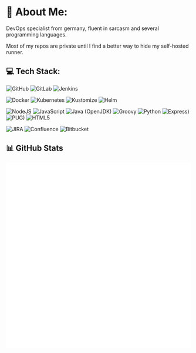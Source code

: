 # 💫 About Me:
DevOps specialist from germany, fluent in sarcasm and several programming languages.

Most of my repos are private until I find a better way to hide my self-hosted runner.

## 💻 Tech Stack:
![GitHub](https://img.shields.io/badge/GitHub-%23121011.svg?style=for-the-badge&logo=github&logoColor=white)
![GitLab](https://img.shields.io/badge/GitLab-%23FC6D26.svg?style=for-the-badge&logo=gitlab&logoColor=white)
![Jenkins](https://img.shields.io/badge/Jenkins-%23D24939.svg?style=for-the-badge&logo=jenkins&logoColor=white)

![Docker](https://img.shields.io/badge/Docker-%232496ED.svg?style=for-the-badge&logo=docker&logoColor=white)
![Kubernetes](https://img.shields.io/badge/Kubernetes-%23326CE5.svg?style=for-the-badge&logo=kubernetes&logoColor=white)
![Kustomize](https://img.shields.io/badge/Kustomize-%23326CE5.svg?style=for-the-badge&logo=kubernetes&logoColor=white)
![Helm](https://img.shields.io/badge/Helm-%230F1689.svg?style=for-the-badge&logo=helm&logoColor=white)

![NodeJS](https://img.shields.io/badge/Node.js-%236DA55F.svg?style=for-the-badge&logo=node.js&logoColor=white)
![JavaScript](https://img.shields.io/badge/JavaScript-%23F7DF1E.svg?style=for-the-badge&logo=javascript&logoColor=black) 
![Java (OpenJDK)](https://img.shields.io/badge/Java-%23007396.svg?style=for-the-badge&logo=openjdk&logoColor=white)
![Groovy](https://img.shields.io/badge/Groovy-%234298B8.svg?style=for-the-badge&logo=apachegroovy&logoColor=%23F7DF1E) 
![Python](https://img.shields.io/badge/Python-%233776AB.svg?style=for-the-badge&logo=python&logoColor=%23F7DF1E) 
![Express)](https://img.shields.io/badge/Express-%23000000.svg?style=for-the-badge&logo=express&logoColor=white)
![PUG)](https://img.shields.io/badge/Pug-%23A86454.svg?style=for-the-badge&logo=pug&logoColor=white)
![HTML5](https://img.shields.io/badge/HTML5-%23E34F26.svg?style=for-the-badge&logo=html5&logoColor=white) 

![JIRA](https://img.shields.io/badge/Jira-%230052CC.svg?style=for-the-badge&logo=jirasoftware&logoColor=white) 
![Confluence](https://img.shields.io/badge/Confluence-%23172B4D.svg?style=for-the-badge&logo=confluence&logoColor=white) 
![Bitbucket](https://img.shields.io/badge/Bitbucket-%230052CC.svg?style=for-the-badge&logo=bitbucket&logoColor=white) 
<!--
Hier Konfiguration nachschauen: 
https://github.com/lowlighter/metrics?tab=readme-ov-file
https://metrics.lecoq.io/embed

Icons: https://simpleicons.org
-->
## 📊 GitHub Stats

![Metrics](/github-metrics.svg)
